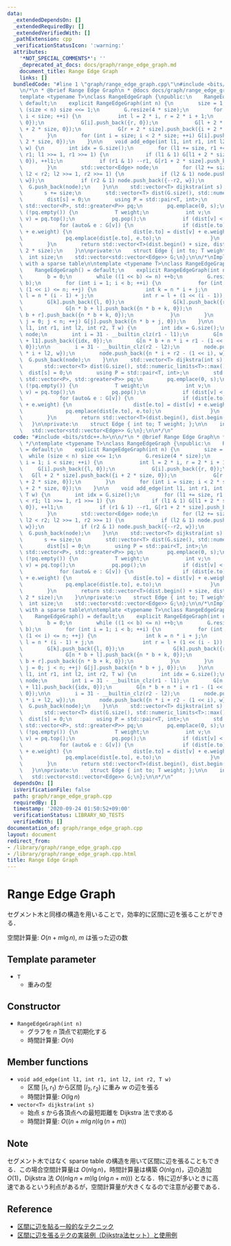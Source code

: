 ```yaml
---
data:
  _extendedDependsOn: []
  _extendedRequiredBy: []
  _extendedVerifiedWith: []
  _pathExtension: cpp
  _verificationStatusIcon: ':warning:'
  attributes:
    '*NOT_SPECIAL_COMMENTS*': ''
    _deprecated_at_docs: docs/graph/range_edge_graph.md
    document_title: Range Edge Graph
    links: []
  bundledCode: "#line 1 \"graph/range_edge_graph.cpp\"\n#include <bits/stdc++.h>\n\
    \n/*\n * @brief Range Edge Graph\n * @docs docs/graph/range_edge_graph.md\n */\n\
    template <typename T>\nclass RangeEdgeGraph {\npublic:\n    RangeEdgeGraph() =\
    \ default;\n    explicit RangeEdgeGraph(int n) {\n        size = 1;\n        while\
    \ (size < n) size <<= 1;\n        G.resize(4 * size);\n        for (int i = 1;\
    \ i < size; ++i) {\n            int l = 2 * i, r = 2 * i + 1;\n            G[i].push_back({l,\
    \ 0});\n            G[i].push_back({r, 0});\n            G[l + 2 * size].push_back({i\
    \ + 2 * size, 0});\n            G[r + 2 * size].push_back({i + 2 * size, 0});\n\
    \        }\n        for (int i = size; i < 2 * size; ++i) G[i].push_back({i +\
    \ 2 * size, 0});\n    }\n\n    void add_edge(int l1, int r1, int l2, int r2, T\
    \ w) {\n        int idx = G.size();\n        for (l1 += size, r1 += size; l1 <\
    \ r1; l1 >>= 1, r1 >>= 1) {\n            if (l1 & 1) G[l1 + 2 * size].push_back({idx,\
    \ 0}), ++l1;\n            if (r1 & 1) --r1, G[r1 + 2 * size].push_back({idx, 0});\n\
    \        }\n        std::vector<Edge> node;\n        for (l2 += size, r2 += size;\
    \ l2 < r2; l2 >>= 1, r2 >>= 1) {\n            if (l2 & 1) node.push_back({l2++,\
    \ w});\n            if (r2 & 1) node.push_back({--r2, w});\n        }\n      \
    \  G.push_back(node);\n    }\n\n    std::vector<T> dijkstra(int s) const {\n \
    \       s += size;\n        std::vector<T> dist(G.size(), std::numeric_limits<T>::max());\n\
    \        dist[s] = 0;\n        using P = std::pair<T, int>;\n        std::priority_queue<P,\
    \ std::vector<P>, std::greater<P>> pq;\n        pq.emplace(0, s);\n\n        while\
    \ (!pq.empty()) {\n            T weight;\n            int v;\n            std::tie(weight,\
    \ v) = pq.top();\n            pq.pop();\n            if (dist[v] < weight) continue;\n\
    \            for (auto& e : G[v]) {\n                if (dist[e.to] > dist[v]\
    \ + e.weight) {\n                    dist[e.to] = dist[v] + e.weight;\n      \
    \              pq.emplace(dist[e.to], e.to);\n                }\n            }\n\
    \        }\n        return std::vector<T>(dist.begin() + size, dist.begin() +\
    \ 2 * size);\n    }\n\nprivate:\n    struct Edge { int to; T weight; };\n\n  \
    \  int size;\n    std::vector<std::vector<Edge>> G;\n};\n\n/*\nImplementation\
    \ with a sparse table\n\ntemplate <typename T>\nclass RangeEdgeGraph {\npublic:\n\
    \    RangeEdgeGraph() = default;\n    explicit RangeEdgeGraph(int n) : n(n) {\n\
    \        b = 0;\n        while ((1 << b) <= n) ++b;\n        G.resize(2 * n *\
    \ b);\n        for (int i = 1; i < b; ++i) {\n            for (int j = 0; j +\
    \ (1 << i) <= n; ++j) {\n                int k = n * i + j;\n                int\
    \ l = n * (i - 1) + j;\n                int r = l + (1 << (i - 1));\n        \
    \        G[k].push_back({l, 0});\n                G[k].push_back({r, 0});\n  \
    \              G[n * b + l].push_back({n * b + k, 0});\n                G[n *\
    \ b + r].push_back({n * b + k, 0});\n            }\n        }\n        for (int\
    \ j = 0; j < n; ++j) G[j].push_back({n * b + j, 0});\n    }\n\n    void add_edge(int\
    \ l1, int r1, int l2, int r2, T w) {\n        int idx = G.size();\n        std::vector<Edge>\
    \ node;\n        int i = 31 - __builtin_clz(r1 - l1);\n        G[n * b + n * i\
    \ + l1].push_back({idx, 0});\n        G[n * b + n * i + r1 - (1 << i)].push_back({idx,\
    \ 0});\n\n        i = 31 - __builtin_clz(r2 - l2);\n        node.push_back({n\
    \ * i + l2, w});\n        node.push_back({n * i + r2 - (1 << i), w});\n      \
    \  G.push_back(node);\n    }\n\n    std::vector<T> dijkstra(int s) const {\n \
    \       std::vector<T> dist(G.size(), std::numeric_limits<T>::max());\n      \
    \  dist[s] = 0;\n        using P = std::pair<T, int>;\n        std::priority_queue<P,\
    \ std::vector<P>, std::greater<P>> pq;\n        pq.emplace(0, s);\n\n        while\
    \ (!pq.empty()) {\n            T weight;\n            int v;\n            std::tie(weight,\
    \ v) = pq.top();\n            pq.pop();\n            if (dist[v] < weight) continue;\n\
    \            for (auto& e : G[v]) {\n                if (dist[e.to] > dist[v]\
    \ + e.weight) {\n                    dist[e.to] = dist[v] + e.weight;\n      \
    \              pq.emplace(dist[e.to], e.to);\n                }\n            }\n\
    \        }\n        return std::vector<T>(dist.begin(), dist.begin() + n);\n \
    \   }\n\nprivate:\n    struct Edge { int to; T weight; };\n\n    int n, b;\n \
    \   std::vector<std::vector<Edge>> G;\n};\n\n*/\n"
  code: "#include <bits/stdc++.h>\n\n/*\n * @brief Range Edge Graph\n * @docs docs/graph/range_edge_graph.md\n\
    \ */\ntemplate <typename T>\nclass RangeEdgeGraph {\npublic:\n    RangeEdgeGraph()\
    \ = default;\n    explicit RangeEdgeGraph(int n) {\n        size = 1;\n      \
    \  while (size < n) size <<= 1;\n        G.resize(4 * size);\n        for (int\
    \ i = 1; i < size; ++i) {\n            int l = 2 * i, r = 2 * i + 1;\n       \
    \     G[i].push_back({l, 0});\n            G[i].push_back({r, 0});\n         \
    \   G[l + 2 * size].push_back({i + 2 * size, 0});\n            G[r + 2 * size].push_back({i\
    \ + 2 * size, 0});\n        }\n        for (int i = size; i < 2 * size; ++i) G[i].push_back({i\
    \ + 2 * size, 0});\n    }\n\n    void add_edge(int l1, int r1, int l2, int r2,\
    \ T w) {\n        int idx = G.size();\n        for (l1 += size, r1 += size; l1\
    \ < r1; l1 >>= 1, r1 >>= 1) {\n            if (l1 & 1) G[l1 + 2 * size].push_back({idx,\
    \ 0}), ++l1;\n            if (r1 & 1) --r1, G[r1 + 2 * size].push_back({idx, 0});\n\
    \        }\n        std::vector<Edge> node;\n        for (l2 += size, r2 += size;\
    \ l2 < r2; l2 >>= 1, r2 >>= 1) {\n            if (l2 & 1) node.push_back({l2++,\
    \ w});\n            if (r2 & 1) node.push_back({--r2, w});\n        }\n      \
    \  G.push_back(node);\n    }\n\n    std::vector<T> dijkstra(int s) const {\n \
    \       s += size;\n        std::vector<T> dist(G.size(), std::numeric_limits<T>::max());\n\
    \        dist[s] = 0;\n        using P = std::pair<T, int>;\n        std::priority_queue<P,\
    \ std::vector<P>, std::greater<P>> pq;\n        pq.emplace(0, s);\n\n        while\
    \ (!pq.empty()) {\n            T weight;\n            int v;\n            std::tie(weight,\
    \ v) = pq.top();\n            pq.pop();\n            if (dist[v] < weight) continue;\n\
    \            for (auto& e : G[v]) {\n                if (dist[e.to] > dist[v]\
    \ + e.weight) {\n                    dist[e.to] = dist[v] + e.weight;\n      \
    \              pq.emplace(dist[e.to], e.to);\n                }\n            }\n\
    \        }\n        return std::vector<T>(dist.begin() + size, dist.begin() +\
    \ 2 * size);\n    }\n\nprivate:\n    struct Edge { int to; T weight; };\n\n  \
    \  int size;\n    std::vector<std::vector<Edge>> G;\n};\n\n/*\nImplementation\
    \ with a sparse table\n\ntemplate <typename T>\nclass RangeEdgeGraph {\npublic:\n\
    \    RangeEdgeGraph() = default;\n    explicit RangeEdgeGraph(int n) : n(n) {\n\
    \        b = 0;\n        while ((1 << b) <= n) ++b;\n        G.resize(2 * n *\
    \ b);\n        for (int i = 1; i < b; ++i) {\n            for (int j = 0; j +\
    \ (1 << i) <= n; ++j) {\n                int k = n * i + j;\n                int\
    \ l = n * (i - 1) + j;\n                int r = l + (1 << (i - 1));\n        \
    \        G[k].push_back({l, 0});\n                G[k].push_back({r, 0});\n  \
    \              G[n * b + l].push_back({n * b + k, 0});\n                G[n *\
    \ b + r].push_back({n * b + k, 0});\n            }\n        }\n        for (int\
    \ j = 0; j < n; ++j) G[j].push_back({n * b + j, 0});\n    }\n\n    void add_edge(int\
    \ l1, int r1, int l2, int r2, T w) {\n        int idx = G.size();\n        std::vector<Edge>\
    \ node;\n        int i = 31 - __builtin_clz(r1 - l1);\n        G[n * b + n * i\
    \ + l1].push_back({idx, 0});\n        G[n * b + n * i + r1 - (1 << i)].push_back({idx,\
    \ 0});\n\n        i = 31 - __builtin_clz(r2 - l2);\n        node.push_back({n\
    \ * i + l2, w});\n        node.push_back({n * i + r2 - (1 << i), w});\n      \
    \  G.push_back(node);\n    }\n\n    std::vector<T> dijkstra(int s) const {\n \
    \       std::vector<T> dist(G.size(), std::numeric_limits<T>::max());\n      \
    \  dist[s] = 0;\n        using P = std::pair<T, int>;\n        std::priority_queue<P,\
    \ std::vector<P>, std::greater<P>> pq;\n        pq.emplace(0, s);\n\n        while\
    \ (!pq.empty()) {\n            T weight;\n            int v;\n            std::tie(weight,\
    \ v) = pq.top();\n            pq.pop();\n            if (dist[v] < weight) continue;\n\
    \            for (auto& e : G[v]) {\n                if (dist[e.to] > dist[v]\
    \ + e.weight) {\n                    dist[e.to] = dist[v] + e.weight;\n      \
    \              pq.emplace(dist[e.to], e.to);\n                }\n            }\n\
    \        }\n        return std::vector<T>(dist.begin(), dist.begin() + n);\n \
    \   }\n\nprivate:\n    struct Edge { int to; T weight; };\n\n    int n, b;\n \
    \   std::vector<std::vector<Edge>> G;\n};\n\n*/\n"
  dependsOn: []
  isVerificationFile: false
  path: graph/range_edge_graph.cpp
  requiredBy: []
  timestamp: '2020-09-24 01:50:52+09:00'
  verificationStatus: LIBRARY_NO_TESTS
  verifiedWith: []
documentation_of: graph/range_edge_graph.cpp
layout: document
redirect_from:
- /library/graph/range_edge_graph.cpp
- /library/graph/range_edge_graph.cpp.html
title: Range Edge Graph
---
```

# Range Edge Graph

セグメント木と同様の構造を用いることで，効率的に区間に辺を張ることができる．

空間計算量: $O(n + m\lg n)$, $m$ は張った辺の数

## Template parameter

- `T`
    - 重みの型

## Constructor

- `RangeEdgeGraph(int n)`
    - グラフを $n$ 頂点で初期化する
    - 時間計算量: $O(n)$

## Member functions

- `void add_edge(int l1, int r1, int l2, int r2, T w)`
    - 区間 $[l_1, r_1)$ から区間 $[l_2, r_2)$ に重み $w$ の辺を張る
    - 時間計算量: $O(\lg n)$
- `vector<T> dijkstra(int s)`
    - 始点 $s$ から各頂点への最短距離を Dijkstra 法で求める
    - 時間計算量: $O((n + m\lg n) \lg (n + m))$

## Note

セグメント木ではなく sparse table の構造を用いて区間に辺を張ることもできる．この場合空間計算量は $O(n\lg n)$，時間計算量は構築 $O(n\lg n)$，辺の追加 $O(1)$，Dijkstra 法 $O((n\lg n + m) \lg (n\lg n + m)))$ となる．特に辺が多いときに高速であるという利点があるが，空間計算量が大きくなるので注意が必要である．

## Reference

- [区間に辺を貼る一般的なテクニック](https://www.slideshare.net/secret/r8gjH9xYxFR0Fu)
- [区間に辺を張るテクの実装例（Dijkstra法セット）と使用例](https://lorent-kyopro.hatenablog.com/entry/2020/07/24/170656)
